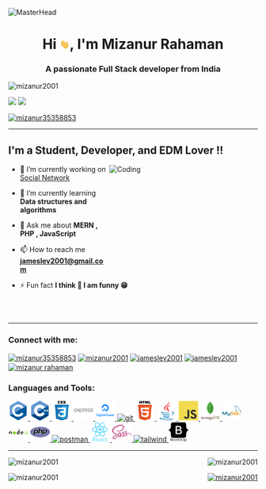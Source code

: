 ![MasterHead](https://www.reachfirst.com/wp-content/uploads/2018/08/Web-Development.jpg)
<h1 align="center">Hi <img src="https://raw.githubusercontent.com/ABSphreak/ABSphreak/master/gifs/Hi.gif" width="20px">, I'm Mizanur Rahaman</h1>
<h3 align="center">A passionate Full Stack developer from India</h3>

<p align="left"> <img src="https://komarev.com/ghpvc/?username=mizanur2001&label=Profile%20views&color=0e75b6&style=flat" alt="mizanur2001" /> </p>
<img src="https://img.shields.io/badge/Age-21-blue" />
<img src="https://img.shields.io/badge/Languages-English_Bengali_Hindi-brightgreen" />

<p align="left"> <a href="https://twitter.com/mizanur35358853" target="blank"><img src="https://img.shields.io/twitter/follow/mizanur35358853?logo=twitter&style=for-the-badge" alt="mizanur35358853" /></a> </p>

<hr>

## I'm a Student,  Developer, and EDM Lover !!

<img align="right" alt="Coding" width="300" height="200" src="https://miro.medium.com/max/1785/1*IRGHmiGsa16stedQvIaZfw.gif">

- 🔭 I’m currently working on [Social Network](http://139.59.37.218:9000/)

- 🌱 I’m currently learning **Data structures and algorithms**

- 💬 Ask me about **MERN , PHP , JavaScript**

- 📫 How to reach me **jameslev2001@gmail.com**

- ⚡ Fun fact **I think 🤔 I am funny 😁**
<br>
<br>
<hr>

<h3 align="left">Connect with me:</h3>
<p align="left">
<a href="https://twitter.com/mizanur35358853" target="blank"><img align="center" src="https://raw.githubusercontent.com/rahuldkjain/github-profile-readme-generator/master/src/images/icons/Social/twitter.svg" alt="mizanur35358853" height="30" width="40" /></a>
<a href="https://stackoverflow.com/users/18260405/mizanur2001" target="blank"><img align="center" src="https://raw.githubusercontent.com/rahuldkjain/github-profile-readme-generator/master/src/images/icons/Social/stack-overflow.svg" alt="mizanur2001" height="30" width="40" /></a>
<a href="https://fb.com/jameslev2001" target="blank"><img align="center" src="https://raw.githubusercontent.com/rahuldkjain/github-profile-readme-generator/master/src/images/icons/Social/facebook.svg" alt="jameslev2001" height="30" width="40" /></a>
<a href="https://instagram.com/jameslev2001" target="blank"><img align="center" src="https://raw.githubusercontent.com/rahuldkjain/github-profile-readme-generator/master/src/images/icons/Social/instagram.svg" alt="jameslev2001" height="30" width="40" /></a>
<a href="https://www.youtube.com/channel/UCWSM2zTGH9P5seC6jT3T_vA" target="blank"><img align="center" src="https://raw.githubusercontent.com/rahuldkjain/github-profile-readme-generator/master/src/images/icons/Social/youtube.svg" alt="mizanur rahaman" height="30" width="40" /></a>
</p>

<h3 align="left">Languages and Tools:</h3>
<p align="left"><a href="https://www.cprogramming.com/" target="_blank" rel="noreferrer"> <img src="https://raw.githubusercontent.com/devicons/devicon/master/icons/c/c-original.svg" alt="c" width="40" height="40"/> </a> <a href="https://www.w3schools.com/cpp/" target="_blank" rel="noreferrer"> <img src="https://raw.githubusercontent.com/devicons/devicon/master/icons/cplusplus/cplusplus-original.svg" alt="cplusplus" width="40" height="40"/> </a> <a href="https://www.w3schools.com/css/" target="_blank" rel="noreferrer"> <img src="https://raw.githubusercontent.com/devicons/devicon/master/icons/css3/css3-original-wordmark.svg" alt="css3" width="40" height="40"/> </a> <a href="https://expressjs.com" target="_blank" rel="noreferrer"> <img src="https://raw.githubusercontent.com/devicons/devicon/master/icons/express/express-original-wordmark.svg" alt="express" width="40" height="40"/> </a> <a href="https://digitalocean.com" target="_blank" rel="noreferrer"> <img src="https://raw.githubusercontent.com/devicons/devicon/master/icons/digitalocean/digitalocean-original-wordmark.svg" alt="digitalocean" width="40" height="40"/> </a>
 <a href="https://git-scm.com/" target="_blank" rel="noreferrer"> <img src="https://www.vectorlogo.zone/logos/git-scm/git-scm-icon.svg" alt="git" width="40" height="40"/> </a> <a href="https://www.w3.org/html/" target="_blank" rel="noreferrer"> <img src="https://raw.githubusercontent.com/devicons/devicon/master/icons/html5/html5-original-wordmark.svg" alt="html5" width="40" height="40"/> </a> <a href="https://www.java.com" target="_blank" rel="noreferrer"> <img src="https://raw.githubusercontent.com/devicons/devicon/master/icons/java/java-original.svg" alt="java" width="40" height="40"/> </a> <a href="https://developer.mozilla.org/en-US/docs/Web/JavaScript" target="_blank" rel="noreferrer"> <img src="https://raw.githubusercontent.com/devicons/devicon/master/icons/javascript/javascript-original.svg" alt="javascript" width="40" height="40"/> </a> <a href="https://www.mongodb.com/" target="_blank" rel="noreferrer"> <img src="https://raw.githubusercontent.com/devicons/devicon/master/icons/mongodb/mongodb-original-wordmark.svg" alt="mongodb" width="40" height="40"/> </a> <a href="https://www.mysql.com/" target="_blank" rel="noreferrer"> <img src="https://raw.githubusercontent.com/devicons/devicon/master/icons/mysql/mysql-original-wordmark.svg" alt="mysql" width="40" height="40"/> </a> <a href="https://nodejs.org" target="_blank" rel="noreferrer"> <img src="https://raw.githubusercontent.com/devicons/devicon/master/icons/nodejs/nodejs-original-wordmark.svg" alt="nodejs" width="40" height="40"/> </a> <a href="https://www.php.net" target="_blank" rel="noreferrer"> <img src="https://raw.githubusercontent.com/devicons/devicon/master/icons/php/php-original.svg" alt="php" width="40" height="40"/> </a> <a href="https://postman.com" target="_blank" rel="noreferrer"> <img src="https://www.vectorlogo.zone/logos/getpostman/getpostman-icon.svg" alt="postman" width="40" height="40"/> </a> <a href="https://reactjs.org/" target="_blank" rel="noreferrer"> <img src="https://raw.githubusercontent.com/devicons/devicon/master/icons/react/react-original-wordmark.svg" alt="react" width="40" height="40"/> </a> <a href="https://sass-lang.com" target="_blank" rel="noreferrer"> <img src="https://raw.githubusercontent.com/devicons/devicon/master/icons/sass/sass-original.svg" alt="sass" width="40" height="40"/> </a> <a href="https://tailwindcss.com/" target="_blank" rel="noreferrer"> <img src="https://www.vectorlogo.zone/logos/tailwindcss/tailwindcss-icon.svg" alt="tailwind" width="40" height="40"/> </a><a href="https://getbootstrap.com" target="_blank" rel="noreferrer"> <img src="https://raw.githubusercontent.com/devicons/devicon/master/icons/bootstrap/bootstrap-plain-wordmark.svg" alt="bootstrap" width="40" height="40"/> </a> </p>

<hr>

<p><img align="left" src="https://github-readme-stats.vercel.app/api/top-langs?username=mizanur2001&show_icons=true&locale=en&layout=compact" alt="mizanur2001" /></p>

<p>&nbsp;<img align="right" src="https://github-readme-stats.vercel.app/api?username=mizanur2001&show_icons=true&locale=en" alt="mizanur2001" /></p>

<p><img align="left" src="https://github-readme-streak-stats.herokuapp.com/?user=mizanur2001&" alt="mizanur2001" /></p>

<p align="right"> <a href="https://github.com/ryo-ma/github-profile-trophy"><img src="https://github-profile-trophy.vercel.app/?username=mizanur2001" alt="mizanur2001" /></a> </p>
